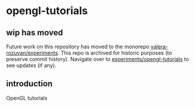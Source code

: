# opengl-tutorials

## wip has moved

Future work on this repository has moved to the monorepo [valera-rozuvan/experiments](https://github.com/valera-rozuvan/experiments). This repo is archived for historic purposes (to preserve commit history). Navigate over to [experiments/opengl-tutorials](https://github.com/valera-rozuvan/experiments/tree/main/opengl-tutorials) to see updates (if any).

## introduction

OpenGL tutorials
